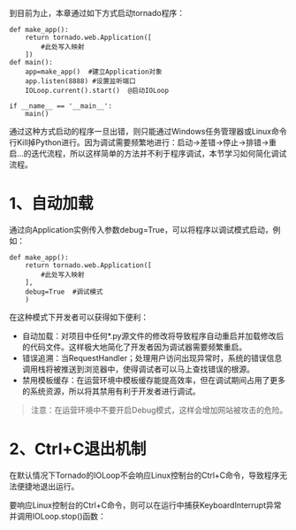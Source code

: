 到目前为止，本章通过如下方式启动tornado程序：

```
def make_app():
    return tornado.web.Application([
        #此处写入映射
    ])
def main():
    app=make_app()  #建立Application对象
    app.listen(8888) #设置监听端口
    IOLoop.current().start()  @启动IOLoop

if __name__ == '__main__':
    main()
```

通过这种方式启动的程序一旦出错，则只能通过Windows任务管理器或Linux命令行Kill掉Python进行。因为调试需要频繁地进行：启动→差错→停止→排错→重启...的迭代流程，所以这样简单的方法并不利于程序调试，本节学习如何简化调试流程。

# 1、自动加载

通过向Application实例传入参数debug=True，可以将程序以调试模式启动，例如：

```
def make_app():
    return tornado.web.Application([
        #此处写入映射
    ],
    debug=True  #调试模式
    )
```

在这种模式下开发者可以获得如下便利：

* 自动加载：对项目中任何\*.py源文件的修改将导致程序自动重启并加载修改后的代码文件。这样极大地简化了开发者因为调试器需要频繁重启。
* 错误追溯：当RequestHandler；处理用户访问出现异常时，系统的错误信息调用栈将被推送到浏览器中，使得调试者可以马上查找错误的根源。
* 禁用模板缓存：在运营环境中模板缓存能提高效率，但在调试期间占用了更多的系统资源，所以将其禁用有利于开发者进行调试。

> 注意：在运营环境中不要开启Debug模式，这样会增加网站被攻击的危险。

# 2、Ctrl+C退出机制

在默认情况下Tornado的IOLoop不会响应Linux控制台的Ctrl+C命令，导致程序无法便捷地退出运行。

要响应Linux控制台的Ctrl+C命令，则可以在运行中捕获KeyboardInterrupt异常并调用IOLoop.stop\(\)函数：

```

```



